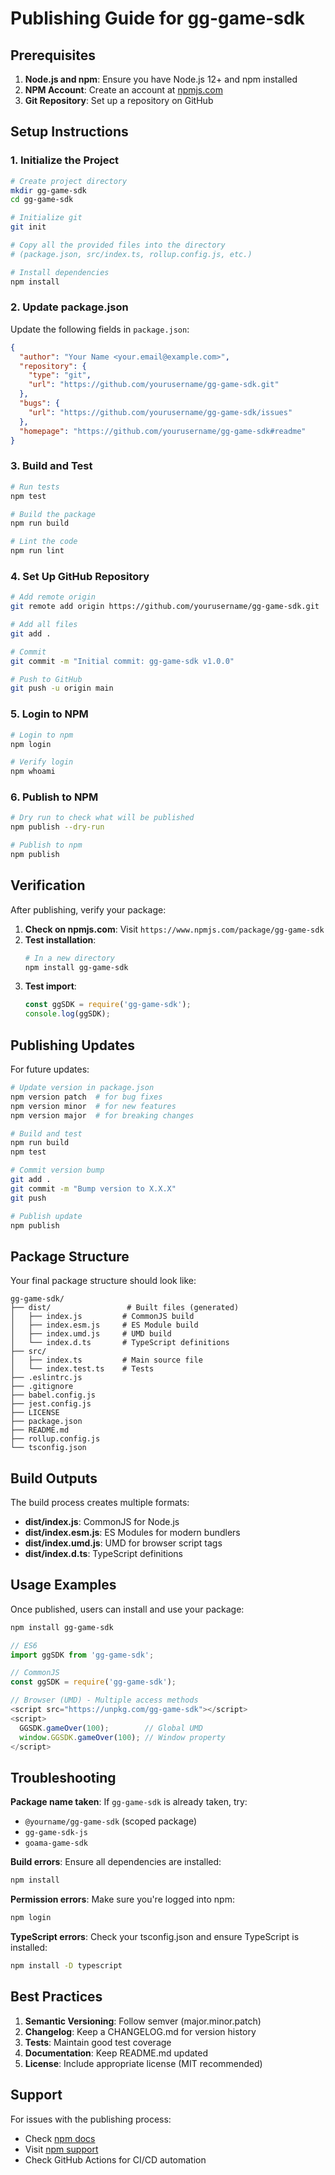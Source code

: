 # Publishing Guide for gg-game-sdk

## Prerequisites

1. **Node.js and npm**: Ensure you have Node.js 12+ and npm installed
2. **NPM Account**: Create an account at [npmjs.com](https://www.npmjs.com)
3. **Git Repository**: Set up a repository on GitHub

## Setup Instructions

### 1. Initialize the Project

```bash
# Create project directory
mkdir gg-game-sdk
cd gg-game-sdk

# Initialize git
git init

# Copy all the provided files into the directory
# (package.json, src/index.ts, rollup.config.js, etc.)

# Install dependencies
npm install
```

### 2. Update package.json

Update the following fields in `package.json`:

```json
{
  "author": "Your Name <your.email@example.com>",
  "repository": {
    "type": "git",
    "url": "https://github.com/yourusername/gg-game-sdk.git"
  },
  "bugs": {
    "url": "https://github.com/yourusername/gg-game-sdk/issues"
  },
  "homepage": "https://github.com/yourusername/gg-game-sdk#readme"
}
```

### 3. Build and Test

```bash
# Run tests
npm test

# Build the package
npm run build

# Lint the code
npm run lint
```

### 4. Set Up GitHub Repository

```bash
# Add remote origin
git remote add origin https://github.com/yourusername/gg-game-sdk.git

# Add all files
git add .

# Commit
git commit -m "Initial commit: gg-game-sdk v1.0.0"

# Push to GitHub
git push -u origin main
```

### 5. Login to NPM

```bash
# Login to npm
npm login

# Verify login
npm whoami
```

### 6. Publish to NPM

```bash
# Dry run to check what will be published
npm publish --dry-run

# Publish to npm
npm publish
```

## Verification

After publishing, verify your package:

1. **Check on npmjs.com**: Visit `https://www.npmjs.com/package/gg-game-sdk`
2. **Test installation**: 
   ```bash
   # In a new directory
   npm install gg-game-sdk
   ```
3. **Test import**:
   ```javascript
   const ggSDK = require('gg-game-sdk');
   console.log(ggSDK);
   ```

## Publishing Updates

For future updates:

```bash
# Update version in package.json
npm version patch  # for bug fixes
npm version minor  # for new features
npm version major  # for breaking changes

# Build and test
npm run build
npm test

# Commit version bump
git add .
git commit -m "Bump version to X.X.X"
git push

# Publish update
npm publish
```

## Package Structure

Your final package structure should look like:

```
gg-game-sdk/
├── dist/                 # Built files (generated)
│   ├── index.js         # CommonJS build
│   ├── index.esm.js     # ES Module build
│   ├── index.umd.js     # UMD build
│   └── index.d.ts       # TypeScript definitions
├── src/
│   ├── index.ts         # Main source file
│   └── index.test.ts    # Tests
├── .eslintrc.js
├── .gitignore
├── babel.config.js
├── jest.config.js
├── LICENSE
├── package.json
├── README.md
├── rollup.config.js
└── tsconfig.json
```

## Build Outputs

The build process creates multiple formats:

- **dist/index.js**: CommonJS for Node.js
- **dist/index.esm.js**: ES Modules for modern bundlers
- **dist/index.umd.js**: UMD for browser script tags
- **dist/index.d.ts**: TypeScript definitions

## Usage Examples

Once published, users can install and use your package:

```bash
npm install gg-game-sdk
```

```javascript
// ES6
import ggSDK from 'gg-game-sdk';

// CommonJS
const ggSDK = require('gg-game-sdk');

// Browser (UMD) - Multiple access methods
<script src="https://unpkg.com/gg-game-sdk"></script>
<script>
  GGSDK.gameOver(100);        // Global UMD
  window.GGSDK.gameOver(100); // Window property  
</script>
```

## Troubleshooting

**Package name taken**: If `gg-game-sdk` is already taken, try:
- `@yourname/gg-game-sdk` (scoped package)
- `gg-game-sdk-js`
- `goama-game-sdk`

**Build errors**: Ensure all dependencies are installed:
```bash
npm install
```

**Permission errors**: Make sure you're logged into npm:
```bash
npm login
```

**TypeScript errors**: Check your tsconfig.json and ensure TypeScript is installed:
```bash
npm install -D typescript
```

## Best Practices

1. **Semantic Versioning**: Follow semver (major.minor.patch)
2. **Changelog**: Keep a CHANGELOG.md for version history
3. **Tests**: Maintain good test coverage
4. **Documentation**: Keep README.md updated
5. **License**: Include appropriate license (MIT recommended)

## Support

For issues with the publishing process:
- Check [npm docs](https://docs.npmjs.com/)
- Visit [npm support](https://www.npmjs.com/support)
- Check GitHub Actions for CI/CD automation
